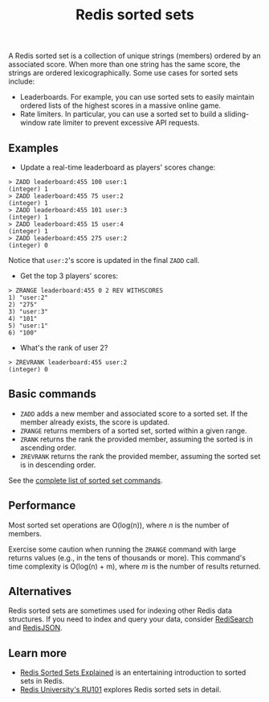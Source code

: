 ﻿---
title: "Redis sorted sets"
linkTitle: "Sorted sets"
weight: 50
description: >
    Introduction to Redis sorted sets
---

A Redis sorted set is a collection of unique strings (members) ordered by an associated score.
When more than one string has the same score, the strings are ordered lexicographically.
Some use cases for sorted sets include:

* Leaderboards. For example, you can use sorted sets to easily maintain  ordered lists of the highest scores in a massive online game.
* Rate limiters. In particular, you can use a sorted set to build a sliding-window rate limiter to prevent excessive API requests.

## Examples

* Update a real-time leaderboard as players' scores change:
```
> ZADD leaderboard:455 100 user:1
(integer) 1
> ZADD leaderboard:455 75 user:2
(integer) 1
> ZADD leaderboard:455 101 user:3
(integer) 1
> ZADD leaderboard:455 15 user:4
(integer) 1
> ZADD leaderboard:455 275 user:2
(integer) 0
```

Notice that `user:2`'s score is updated in the final `ZADD` call.

* Get the top 3 players' scores:
```
> ZRANGE leaderboard:455 0 2 REV WITHSCORES
1) "user:2"
2) "275"
3) "user:3"
4) "101"
5) "user:1"
6) "100"
```

* What's the rank of user 2?
```
> ZREVRANK leaderboard:455 user:2
(integer) 0
```

## Basic commands

* `ZADD` adds a new member and associated score to a sorted set. If the member already exists, the score is updated.
* `ZRANGE` returns members of a sorted set, sorted within a given range.
* `ZRANK` returns the rank the provided member, assuming the sorted is in ascending order.
* `ZREVRANK` returns the rank the provided member, assuming the sorted set is in descending order.
 
See the [complete list of sorted set commands](https://redis.io/commands/?group=sorted-set).

## Performance

Most sorted set operations are O(log(n)), where _n_ is the number of members.

Exercise some caution when running the `ZRANGE` command with large returns values (e.g., in the tens of thousands or more).
This command's time complexity is O(log(n) + m), where _m_ is the number of results returned. 

## Alternatives

Redis sorted sets are sometimes used for indexing other Redis data structures.
If you need to index and query your data, consider [RediSearch](/docs/stack/search) and [RedisJSON](/docs/stack/json).

## Learn more

* [Redis Sorted Sets Explained](https://www.youtube.com/watch?v=MUKlxdBQZ7g) is an entertaining introduction to sorted sets in Redis.
* [Redis University's RU101](https://university.redis.com/courses/ru101/) explores Redis sorted sets in detail.
